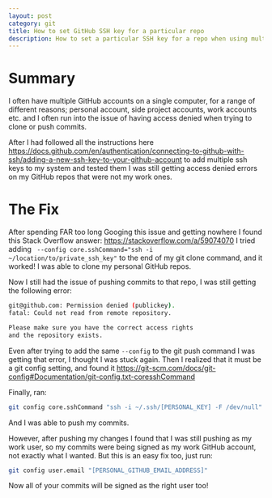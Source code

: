```yaml
---
layout: post
category: git
title: How to set GitHub SSH key for a particular repo
description: How to set a particular SSH key for a repo when using multiple GitHub accounts on a single machine.
---
```

# Summary

I often have multiple GitHub accounts on a single computer, for a range of different reasons; personal account, side project accounts, work accounts etc. and I often run into the issue of having access denied when trying to clone or push commits. 

After I had followed all the instructions here https://docs.github.com/en/authentication/connecting-to-github-with-ssh/adding-a-new-ssh-key-to-your-github-account to add multiple ssh keys to my system and tested them I was still getting access denied errors on my GitHub repos that were not my work ones.

# The Fix

After spending FAR too long Googing this issue and getting nowhere I found this Stack Overflow answer: https://stackoverflow.com/a/59074070 I tried adding ` --config core.sshCommand="ssh -i ~/location/to/private_ssh_key"` to the end of my git clone command, and it worked! I was able to clone my personal GitHub repos. 

Now I still had the issue of pushing commits to that repo, I was still getting the following error: 
```bash
git@github.com: Permission denied (publickey).
fatal: Could not read from remote repository.

Please make sure you have the correct access rights
and the repository exists.
```
Even after trying to add the same `--config` to the git push command I was getting that error, I thought I was stuck again. Then I realized that it must be a git config setting, and found it https://git-scm.com/docs/git-config#Documentation/git-config.txt-coresshCommand

Finally, ran:
```bash
git config core.sshCommand "ssh -i ~/.ssh/[PERSONAL_KEY] -F /dev/null"
```
And I was able to push my commits.

However, after pushing my changes I found that I was still pushing as my work user, so my commits were being signed as my work GitHub account, not exactly what I wanted. But this is an easy fix too, just run:
```bash
git config user.email "[PERSONAL_GITHUB_EMAIL_ADDRESS]"
```

Now all of your commits will be signed as the right user too!
